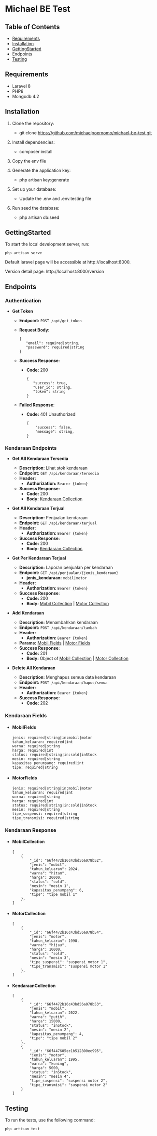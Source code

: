 # Michael BE Test

## Table of Contents

-   [Requirements](#Requirements)
-   [Installation](#Installation)
-   [GettingStarted](#GettingStarted)
-   [Endpoints](#Endpoints)
-   [Testing](#Testing)

## Requirements

-   Laravel 8
-   PHP8
-   Mongodb 4.2

## Installation

1. Clone the repository:

    - git clone https://github.com/michaelpoernomo/michael-be-test.git

2. Install dependencies:

    - composer install

3. Copy the env file

4. Generate the application key:

    - php artisan key:generate

5. Set up your database:

    - Update the .env and .env.testing file

6. Run seed the database:
    - php artisan db:seed

## GettingStarted

To start the local development server, run:

```
php artisan serve
```

Default laravel page will be accessible at http://localhost:8000.

Version detail page: http://localhost:8000/version

## Endpoints

### Authentication

-   **Get Token**

    -   **Endpoint:** `POST /api/get_token`
    -   **Request Body:**

        ```
        {
           "email": required|string,
           "password": required|string
        }
        ```

    -   **Success Response:**

        -   **Code:** 200
            ```
            {
               "success": true,
               "user_id": string,
               "token": string
            }
            ```

    -   **Failed Response:**
        -   **Code:** 401 Unauthorized
            ```
            {
                "success": false,
                "message": string,
            }
            ```

### Kendaraan Endpoints

-   **Get All Kendaraan Tersedia**

    -   **Description:** Lihat stok kendaraan
    -   **Endpoint:** `GET /api/kendaraan/tersedia`
    -   **Header:**
        -   **Authorization:** `Bearer {token}`
    -   **Success Response:**
        -   **Code:** 200
        -   **Body:** [Kendaraan Collection](#KendaraanCollection)

-   **Get All Kendaraan Terjual**

    -   **Description:** Penjualan kendaraan
    -   **Endpoint:** `GET /api/kendaraan/terjual`
    -   **Header:**
        -   **Authorization:** `Bearer {token}`
    -   **Success Response:**
        -   **Code:** 200
        -   **Body:** [Kendaraan Collection](#KendaraanCollection)

-   **Get Per Kendaraan Terjual**

    -   **Description:** Laporan penjualan per kendaraan
    -   **Endpoint:** `GET /api/penjualan/{jenis_kendaraan}`
        -   **jenis_kendaraan:** `mobil|motor`
    -   **Header:**
        -   **Authorization:** `Bearer {token}`
    -   **Success Response:**
        -   **Code:** 200
        -   **Body:** [Mobil Collection](#MobilCollection) | [Motor Collection](#MotorCollection)

-   **Add Kendaraan**

    -   **Description:** Menambahkan kendaraan
    -   **Endpoint:** `POST /api/kendaraan/tambah`
    -   **Header:**
        -   **Authorization:** `Bearer {token}`
    -   **Params:** [Mobil Fields](#MobilFields) | [Motor Fields](#MotorFields)
    -   **Success Response:**
        -   **Code:** 201
        -   **Body:** Object of [Mobil Collection](#MobilCollection) | [Motor Collection](#MotorCollection)

-   **Delete All Kendaraan**
    -   **Description:** Menghapus semua data kendaraan
    -   **Endpoint:** `POST /api/kendaraan/hapus/semua`
    -   **Header:**
        -   **Authorization:** `Bearer {token}`
    -   **Success Response:**
        -   **Code:** 202

### Kendaraan Fields

-   #### MobilFields

    ```
    jenis: required|string|in:mobil|motor
    tahun_keluaran: required|int
    warna: required|string
    harga: required|int
    status: required|string|in:sold|inStock
    mesin: required|string
    kapasitas_penumpang: required|int
    tipe: required|string
    ```

-   #### MotorFields
    ```
    jenis: required|string|in:mobil|motor
    tahun_keluaran: required|int
    warna: required|string
    harga: required|int
    status: required|string|in:sold|inStock
    mesin: required|string
    tipe_suspensi: required|string
    tipe_transmisi: required|string
    ```

### Kendaraan Response

-   #### MobilCollection

    ```
    [
        {
            "_id": "66f4472b16c43bd56a078b52",
            "jenis": "mobil",
            "tahun_keluaran": 2024,
            "warna": "hitam",
            "harga": 20000,
            "status": "sold",
            "mesin": "mesin 1",
            "kapasitas_penumpang": 6,
            "tipe": "tipe mobil 1"
        },
    ]
    ```

-   #### MotorCollection

    ```
    [
        {
            "_id": "66f4472b16c43bd56a078b54",
            "jenis": "motor",
            "tahun_keluaran": 1998,
            "warna": "hijau",
            "harga": 10000,
            "status": "sold",
            "mesin": "mesin 3",
            "tipe_suspensi": "suspensi motor 1",
            "tipe_transmisi": "suspensi motor 1"
        },
    ]
    ```

-   #### KendaraanCollection
    ```
    [
        {
            "_id": "66f4472b16c43bd56a078b53",
            "jenis": "mobil",
            "tahun_keluaran": 2022,
            "warna": "putih",
            "harga": 15000,
            "status": "inStock",
            "mesin": "mesin 2",
            "kapasitas_penumpang": 4,
            "tipe": "tipe mobil 2"
        },
        {
            "_id": "66f447605ec1b512800ec995",
            "jenis": "motor",
            "tahun_keluaran": 1995,
            "warna": "kuning",
            "harga": 5000,
            "status": "inStock",
            "mesin": "mesin 4",
            "tipe_suspensi": "suspensi motor 2",
            "tipe_transmisi": "suspensi motor 2"
        }
    ]
    ```

## Testing

To run the tests, use the following command:

```
php artisan test
```
